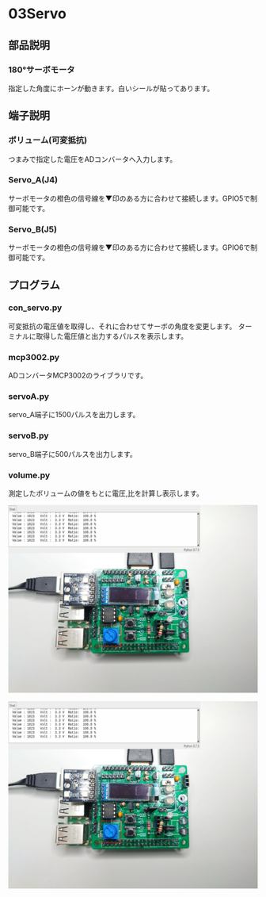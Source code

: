 # 03Servo
## 部品説明
### 180°サーボモータ
指定した角度にホーンが動きます。白いシールが貼ってあります。  
## 端子説明
### ボリューム(可変抵抗)
つまみで指定した電圧をADコンバータへ入力します。  
### Servo_A(J4)
サーボモータの橙色の信号線を▼印のある方に合わせて接続します。GPIO5で制御可能です。  
### Servo_B(J5)
サーボモータの橙色の信号線を▼印のある方に合わせて接続します。GPIO6で制御可能です。  

## プログラム
### con_servo.py
可変抵抗の電圧値を取得し、それに合わせてサーボの角度を変更します。  ターミナルに取得した電圧値と出力するパルスを表示します。  
### mcp3002.py
ADコンバータMCP3002のライブラリです。 
### servoA.py
servo_A端子に1500パルスを出力します。  
### servoB.py
servo_B端子に500パルスを出力します。  
### volume.py
測定したボリュームの値をもとに電圧,比を計算し表示します。  

<img src="https://github.com/bit-trade-one/ADRPM2001/blob/main/images/VR.JPG" width = "720px" >

![VR1](https://github.com/bit-trade-one/ADRPM2001/blob/main/images/VR.JPG)
